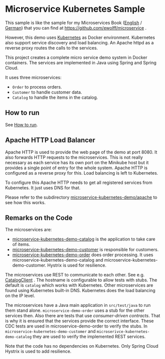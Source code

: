 # Microservice Kubernetes Sample

This sample is like the sample for my Microservices Book
([English](http://microservices-book.com/) /
[German](http://microservices-buch.de/)) that you can find at
https://github.com/ewolff/microservice .

However, this demo uses [Kubernetes](https://kubernetes.io/) as Docker
environment. Kubernetes also support service discovery and load
balancing. An Apache httpd as a reverse proxy routes the calls to the
services.

This project creates a complete micro service demo system in Docker
containers. The services are implemented in Java using Spring and
Spring Cloud.

It uses three microservices:

- `Order` to process orders.
- `Customer` to handle customer data.
- `Catalog` to handle the items in the catalog.

## How to run

See [How to run](HOW-TO-RUN.md).

## Apache HTTP Load Balancer

Apache HTTP is used to provide the web page of the demo at
port 8080. It also forwards HTTP requests to the microservices. This
is not really necessary as each service has its own port on the
Minikube host but it provides a single point of entry for the whole system.
Apache HTTP is configured as a reverse proxy for this.
Load balancing is left to Kubernetes.

To configure this Apache HTTP needs to get all registered services from
Kubernetes. It just uses DNS for that.

Please refer to the subdirectory [microservice-kubernetes-demo/apache](microservice-kubernetes-demo/apache/) to see how this works.

## Remarks on the Code

The microservices are:

- [microservice-kubernetes-demo-catalog](microservice-kubernetes-demo/microservice-kubernetes-demo-catalog) is the application to take care of items.
- [microservice-kubernetes-demo-customer](microservice-kubernetes-demo/microservice-kubernetes-demo-customer) is responsible for customers.
- [microservice-kubernetes-demo-order](microservice-kubernetes-demo/microservice-kubernetes-demo-order) does order processing. It uses
  microservice-kubernetes-demo-catalog and microservice-kubernetes-demo-customer.
  Hystrix is used for resilience.

The microservices use REST to communicate to each other.
See e.g. [CatalogClient](microservice-kubernetes-demo/microservice-kubernetes-demo-order/src/main/java/com/ewolff/microservice/order/clients/CatalogClient.java) .
The hostname is configurable to allow tests with stubs.
The default is `catalog` which works with Kubernetes.
Other microservices are found using Kubernetes built-in DNS.
Kubernetes does the load balancing on the IP level.

The microservices have a Java main application in `src/test/java` to
run them stand alone. `microservice-demo-order` uses a stub for the
other services then. Also there are tests that use _consumer-driven
contracts_. That is why it is ensured that the services provide the
correct interface. These CDC tests are used in microservice-demo-order
to verify the stubs. In `microservice-kubernetes-demo-customer` and
`microserivce-kubernetes-demo-catalog` they are used to verify the implemented
REST services.

Note that the code has no dependencies on Kubernetes. Only Spring
Cloud Hystrix is used to add resilience.
